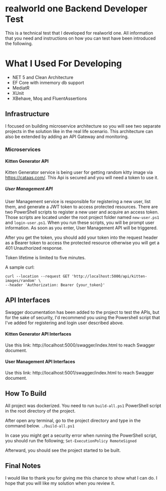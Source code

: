 ﻿# realworld one Backend Developer Test
This is a technical test that I developed for realworld one. All information that you need and instructions on how you can test have been introduced the following.

# What I Used For Developing

- NET 5 and Clean Architecture
- EF Core with inmemory db support
- MediatR
- XUnit
- XBehave, Moq and FluentAssertions

## Infrastructure
I focused on building microservice architecture so you will see two separate projects in the solution like in the real life scenario. This architecture can also be extended by adding an API Gateway and monitoring.

### Microservices

#### Kitten Generator API
Kitten Generator service is being user for getting random kitty image via https://cataas.com/. This Api is secured and you will need a token to use it.

##### User Management API
User Management service is responsible for registering a new user, list them, and generate a JWT token to access protected resources. There are two PowerShell scripts to register a new user and acquire an access token.
Those scripts are located under the root project folder named `new-user.ps1` and `login-user.ps1`. When you run these scripts, you will be prompt user information. As soon as you enter, User Management API will be triggered.

After you get the token, you should add your token into the request header as a Bearer token to access the protected resource otherwise you will get a 401 Unauthorized response.

Token lifetime is limited to five minutes.

A sample curl:

```
curl --location --request GET 'http://localhost:5000/api/kitten-images/random' \
--header 'Authorization: Bearer {your_token}'
```

## API Interfaces
Swagger documentation has been added to the project to test the APIs, but for the sake of security, I'd recommend you using the Powershell script that I've added for registering and login user described above.

#### Kitten Generator API Interfaces
Use this link: http://localhost:5000/swagger/index.html to reach Swagger document.

#### User Management API Interfaces
Use this link: http://localhost:5001/swagger/index.html to reach Swagger document.

## How To Build
All project was dockerized. You need to run `build-all.ps1` PowerShell script in the root directory of the project.

After open any terminal, go to the project directory and type in the command below.
`./build-all.ps1`

In case you might get a security error when running the PowerShell script, you should run the following;
`Set-ExecutionPolicy RemoteSigned`

Afterward, you should see the project started to be built.

## Final Notes
I would like to thank you for giving me this chance to show what I can do. I hope that you will like my solution when you review it.
